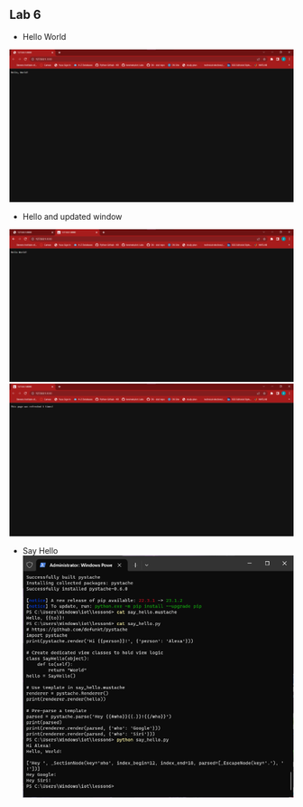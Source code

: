 ## Lab 6

  * Hello World

![Fig. 1](Images/hello1.png)

  * Hello and updated window

![Fig. 2](Images/hello2.png)
![Fig. 3](Images/hello_update.png)


   * Say Hello
![Fig. 4](Images/siri.png)
